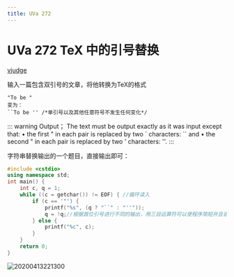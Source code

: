 ```yaml
---
title: UVa 272 
---
```


# UVa 272 TeX 中的引号替换

[vjudge](https://vjudge.net/problem/UVA-272)

输入一篇包含双引号的文章，将他转换为TeX的格式

```Sample
"To be "
变为：
``To be '' /*单引号以及其他任意符号不发生任何变化*/
```

::: warning Output；
The text must be output exactly as it was input except that:
• the first " in each pair is replaced by two ` characters: `` and
• the second " in each pair is replaced by two ' characters: ''.
:::

字符串替换输出的一个题目，直接输出即可：

```cpp
#include <cstdio>
using namespace std;
int main() {
    int c, q = 1;
    while ((c = getchar()) != EOF) { //循环读入
        if (c == '"') {
            printf("%s", (q ? "``" : "''"));
            q = !q;//根据首位引号进行不同的输出，用三目运算符可以使程序简短并且语义明确
        } else {
            printf("%c", c);
        }
    }
    return 0;
}
```

![20200413221300](https://raw.githubusercontent.com/fengwei2002/Pictures_02/master/img/20200413221300.png)